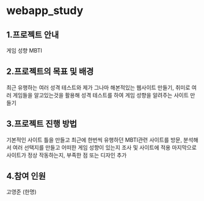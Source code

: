 # webapp_study

## 1.프로젝트 안내

  게임 성향 MBTI
  
## 2.프로젝트의 목표 및 배경
  최근 유행하는 여러 성격 테스트와
  제가 그나마 해본적있는 웹사이트 만들기, 취미로 여러 게임들을 알고있는것을 활용해
  성격 테스트를 하여 게임 성향을 알려주는 사이트 만들기
## 3.프로젝트 진행 방법
  기본적인 사이트 틀을 만들고 
  최근에 한번씩 유행하던 MBTI관련 사이트를 방문, 분석해서 여러 선택지를 만들고
  어떠한 게임 성향이 있는지 조사 및 사이트에 적용
  마지막으로 사이트가 정상 작동하는지, 부족한 점 또는 디자인 추가
## 4.참여 인원
  고영준 (한명)
  

